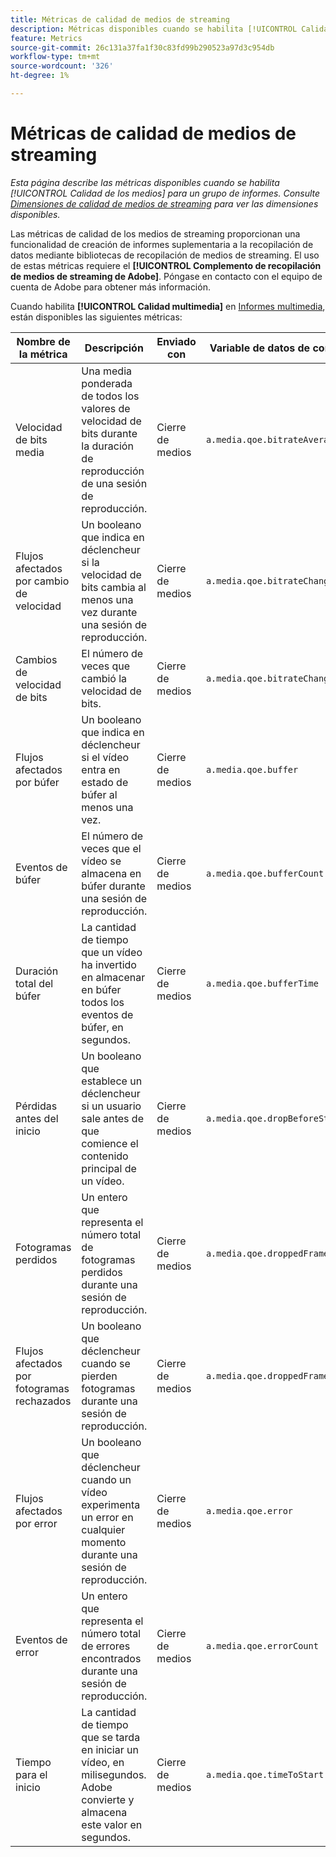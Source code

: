 ```yaml
---
title: Métricas de calidad de medios de streaming
description: Métricas disponibles cuando se habilita [!UICONTROL Calidad de los medios] para un grupo de informes.
feature: Metrics
source-git-commit: 26c131a37fa1f30c83fd99b290523a97d3c954db
workflow-type: tm+mt
source-wordcount: '326'
ht-degree: 1%

---
```


# Métricas de calidad de medios de streaming

*Esta página describe las métricas disponibles cuando se habilita [!UICONTROL Calidad de los medios] para un grupo de informes. Consulte [Dimensiones de calidad de medios de streaming](../dimensions/sm-quality.md) para ver las dimensiones disponibles.*

Las métricas de calidad de los medios de streaming proporcionan una funcionalidad de creación de informes suplementaria a la recopilación de datos mediante bibliotecas de recopilación de medios de streaming. El uso de estas métricas requiere el **[!UICONTROL Complemento de recopilación de medios de streaming de Adobe]**. Póngase en contacto con el equipo de cuenta de Adobe para obtener más información.

Cuando habilita **[!UICONTROL Calidad multimedia]** en [Informes multimedia](/help/admin/admin/c-manage-report-suites/c-edit-report-suites/media-management.md), están disponibles las siguientes métricas:

| Nombre de la métrica | Descripción | Enviado con | Variable de datos de contexto |
| --- | --- | --- | --- |
| Velocidad de bits media | Una media ponderada de todos los valores de velocidad de bits durante la duración de reproducción de una sesión de reproducción. | Cierre de medios | `a.media.qoe.bitrateAverage` |
| Flujos afectados por cambio de velocidad | Un booleano que indica en déclencheur si la velocidad de bits cambia al menos una vez durante una sesión de reproducción. | Cierre de medios | `a.media.qoe.bitrateChange` |
| Cambios de velocidad de bits | El número de veces que cambió la velocidad de bits. | Cierre de medios | `a.media.qoe.bitrateChangeCount` |
| Flujos afectados por búfer | Un booleano que indica en déclencheur si el vídeo entra en estado de búfer al menos una vez. | Cierre de medios | `a.media.qoe.buffer` |
| Eventos de búfer | El número de veces que el vídeo se almacena en búfer durante una sesión de reproducción. | Cierre de medios | `a.media.qoe.bufferCount` |
| Duración total del búfer | La cantidad de tiempo que un vídeo ha invertido en almacenar en búfer todos los eventos de búfer, en segundos. | Cierre de medios | `a.media.qoe.bufferTime` |
| Pérdidas antes del inicio | Un booleano que establece un déclencheur si un usuario sale antes de que comience el contenido principal de un vídeo. | Cierre de medios | `a.media.qoe.dropBeforeStart` |
| Fotogramas perdidos | Un entero que representa el número total de fotogramas perdidos durante una sesión de reproducción. | Cierre de medios | `a.media.qoe.droppedFrameCount` |
| Flujos afectados por fotogramas rechazados | Un booleano que déclencheur cuando se pierden fotogramas durante una sesión de reproducción. | Cierre de medios | `a.media.qoe.droppedFrames` |
| Flujos afectados por error | Un booleano que déclencheur cuando un vídeo experimenta un error en cualquier momento durante una sesión de reproducción. | Cierre de medios | `a.media.qoe.error` |
| Eventos de error | Un entero que representa el número total de errores encontrados durante una sesión de reproducción. | Cierre de medios | `a.media.qoe.errorCount` |
| Tiempo para el inicio | La cantidad de tiempo que se tarda en iniciar un vídeo, en milisegundos. Adobe convierte y almacena este valor en segundos. | Cierre de medios | `a.media.qoe.timeToStart` |
